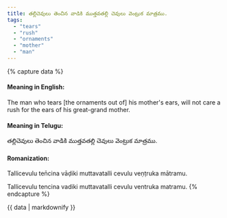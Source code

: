 ```yaml
---
title: తల్లిచెవులు తెంచిన వాడికి ముత్తవతల్లి చెవులు వెంట్రుక మాత్రము.
tags:
  - "tears"
  - "rush"
  - "ornaments"
  - "mother"
  - "man"
---
```


{% capture data %}
#### Meaning in English:
The man who tears [the ornaments out of] his mother's ears, will not care a rush for the ears of his great-grand mother.

#### Meaning in Telugu:
తల్లిచెవులు తెంచిన వాడికి ముత్తవతల్లి చెవులు వెంట్రుక మాత్రము.

#### Romanization:
Tallicevulu ten̄cina vāḍiki muttavatalli cevulu veṇṭruka mātramu.

Tallicevulu tencina vadiki muttavatalli cevulu ventruka matramu.
{% endcapture %}

{{ data | markdownify }}

